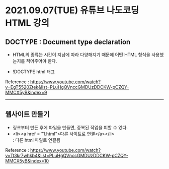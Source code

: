 # 2021.09.07(TUE) 유튜브 나도코딩 HTML 강의
## DOCTYPE : Document type declaration

- HTML의 종류는 시간이 지남에 따라 다양해지기 때문에 어떤 HTML 형식을 사용했는지를 적어주어야 한다.

- !DOCTYPE html 태그

Reference : https://www.youtube.com/watch?v=EgT5520Ztek&list=PLuHgQVnccGMDUzDDCKW-pCZQY-MMCX5yB&index=9
<br/>

---
## 웹사이트 만들기

- 링크부터 만든 후에 파일을 만들면, 중복된 작업을 피할 수 있다.
- \<li>\<a href = "1.html">다른 사이트로 연결\</a>\</li>  
: 다른 html 파일로 연결됨
 
Reference : https://www.youtube.com/watch?v=Tt3kr7whkb4&list=PLuHgQVnccGMDUzDDCKW-pCZQY-MMCX5yB&index=10